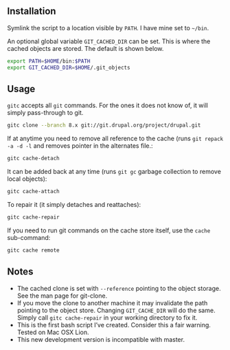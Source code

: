 Installation
-------------

Symlink the script to a location visible by `PATH`. I have mine set to `~/bin`.

An optional global variable `GIT_CACHED_DIR` can be set. This is where the cached objects are stored. The default is shown below.

```bash
export PATH=$HOME/bin:$PATH
export GIT_CACHED_DIR=$HOME/.git_objects
```

Usage
------

`gitc` accepts all `git` commands. For the ones it does not know of, it will simply pass-through to git.

```bash
gitc clone --branch 8.x git://git.drupal.org/project/drupal.git
```

If at anytime you need to remove all reference to the cache (runs `git repack -a -d -l` and removes pointer in the alternates file.:

```bash
gitc cache-detach
```

It can be added back at any time (runs `git gc` garbage collection to remove local objects):

```bash
gitc cache-attach
```

To repair it (it simply detaches and reattaches):

```bash
gitc cache-repair
```

If you need to run git commands on the cache store itself, use the `cache` sub-command:

```bash
gitc cache remote
```

Notes
------

  - The cached clone is set with `--reference` pointing to the object storage. See the man page for git-clone.
  - If you move the clone to another machine it may invalidate the path pointing to the object store. Changing `GIT_CACHE_DIR` will do the same. Simply call `gitc cache-repair` in your working directory to fix it.
  - This is the first bash script I’ve created. Consider this a fair warning. Tested on Mac OSX Lion.
  - This new development version is incompatible with master.
